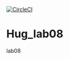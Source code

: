 [![CircleCI](https://circleci.com/gh/Sveas/Hug_lab08.svg?style=svg)](https://circleci.com/gh/Sveas/Hug_lab08)
# Hug_lab08
lab08
